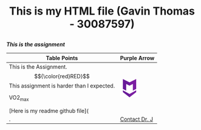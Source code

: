 # <p align="center">This is my HTML file (Gavin Thomas - 30087597)</p>
_**This is the assignment**_


| Table Points | Purple Arrow | 
| --------------- | --------------- | 
| This is the Assignment. $${\color{red}RED}$$ This assignment is harder than I expected. <p>VO2<sub>max</sub></p> [Here is my readme github file](| ![Purple Arrow](https://github.com/adam-p/markdown-here/raw/master/src/common/images/icon48.png "Smiley face emoji")
. | [Contact Dr. J](mailto:rjholash@ucalgary.ca)


